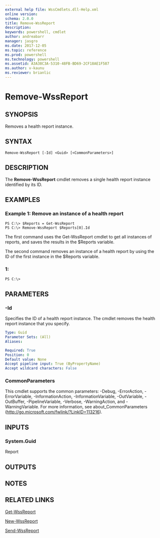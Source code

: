 ```yaml
---
external help file: WssCmdlets.dll-Help.xml
online version: 
schema: 2.0.0
title: Remove-WssReport
description: 
keywords: powershell, cmdlet
author: andreabarr
manager: jasgro
ms.date: 2017-12-05
ms.topic: reference
ms.prod: powershell
ms.technology: powershell
ms.assetid: A3A38C3A-5310-48FB-BD69-2CF18AE1F587
ms.author: v-kaunu
ms.reviewer: brianlic
---
```


# Remove-WssReport

## SYNOPSIS
Removes a health report instance.

## SYNTAX

```
Remove-WssReport [-Id] <Guid> [<CommonParameters>]
```

## DESCRIPTION
The **Remove-WssReport** cmdlet removes a single health report instance identified by its ID.

## EXAMPLES

### Example 1: Remove an instance of a health report
```
PS C:\> $Reports = Get-WssReport
PS C:\> Remove-WssReport $Reports[0].Id
```

The first command uses the Get-WssReport cmdlet to get all instances of reports, and saves the results in the $Reports variable.

The second command removes an instance of a health report by using the ID of the first instance in the $Reports variable.

### 1:
```
PS C:\>
```

## PARAMETERS

### -Id
Specifies the ID of a health report instance.
The cmdlet removes the health report instance that you specify.

```yaml
Type: Guid
Parameter Sets: (All)
Aliases: 

Required: True
Position: 0
Default value: None
Accept pipeline input: True (ByPropertyName)
Accept wildcard characters: False
```

### CommonParameters
This cmdlet supports the common parameters: -Debug, -ErrorAction, -ErrorVariable, -InformationAction, -InformationVariable, -OutVariable, -OutBuffer, -PipelineVariable, -Verbose, -WarningAction, and -WarningVariable. For more information, see about_CommonParameters (http://go.microsoft.com/fwlink/?LinkID=113216).

## INPUTS

### System.Guid
Report

## OUTPUTS

## NOTES

## RELATED LINKS

[Get-WssReport](./Get-WssReport.md)

[New-WssReport](./New-WssReport.md)

[Send-WssReport](./Send-WssReport.md)

